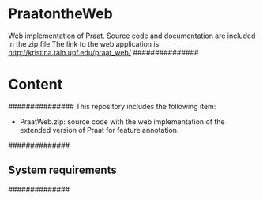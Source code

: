# PraatontheWeb
Web implementation of Praat. Source code and documentation are included in the zip file
The link to the web application is http://kristina.taln.upf.edu/praat_web/
###############
# Content
###############
This repository includes the following item:
- PraatWeb.zip: source code with the web implementation of the extended version of Praat for feature annotation. 

##############
## System requirements
##############



